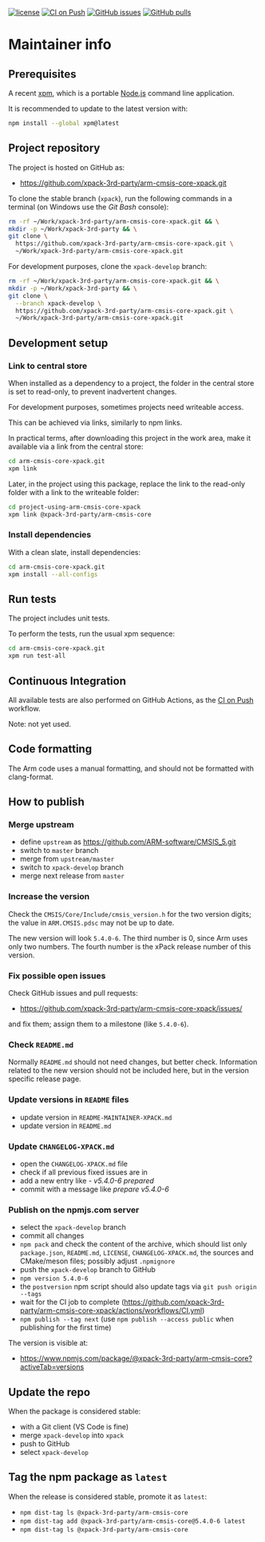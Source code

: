 [![license](https://img.shields.io/github/license/xpack-3rd-party/arm-cmsis-core-xpack)](https://github.com/xpack-3rd-party/arm-cmsis-core-xpack/blob/xpack/LICENSE)
[![CI on Push](https://github.com/xpack-3rd-party/arm-cmsis-core-xpack/actions/workflows/CI.yml/badge.svg)](https://github.com/xpack-3rd-party/arm-cmsis-core-xpack/actions/workflows/CI.yml)
[![GitHub issues](https://img.shields.io/github/issues/xpack-3rd-party/arm-cmsis-core-xpack.svg)](https://github.com/xpack-3rd-party/arm-cmsis-core-xpack/issues/)
[![GitHub pulls](https://img.shields.io/github/issues-pr/xpack-3rd-party/arm-cmsis-core-xpack.svg)](https://github.com/xpack-3rd-party/arm-cmsis-core-xpack/pulls)

# Maintainer info

## Prerequisites

A recent [xpm](https://xpack.github.io/xpm/), which is a portable
[Node.js](https://nodejs.org/) command line application.

It is recommended to update to the latest version with:

```sh
npm install --global xpm@latest
```

## Project repository

The project is hosted on GitHub as:

- <https://github.com/xpack-3rd-party/arm-cmsis-core-xpack.git>

To clone the stable branch (`xpack`), run the following commands in a
terminal (on Windows use the _Git Bash_ console):

```sh
rm -rf ~/Work/xpack-3rd-party/arm-cmsis-core-xpack.git && \
mkdir -p ~/Work/xpack-3rd-party && \
git clone \
  https://github.com/xpack-3rd-party/arm-cmsis-core-xpack.git \
  ~/Work/xpack-3rd-party/arm-cmsis-core-xpack.git
```

For development purposes, clone the `xpack-develop` branch:

```sh
rm -rf ~/Work/xpack-3rd-party/arm-cmsis-core-xpack.git && \
mkdir -p ~/Work/xpack-3rd-party && \
git clone \
  --branch xpack-develop \
  https://github.com/xpack-3rd-party/arm-cmsis-core-xpack.git \
  ~/Work/xpack-3rd-party/arm-cmsis-core-xpack.git
```

## Development setup

### Link to central store

When installed as a dependency to a project, the folder in the central
store is set to read-only, to prevent inadvertent changes.

For development purposes, sometimes projects need writeable access.

This can be achieved via links, similarly to npm links.

In practical terms, after downloading this project in the
work area, make it available via a link from the central store:

```sh
cd arm-cmsis-core-xpack.git
xpm link
```

Later, in the project using this package, replace the link to the read-only
folder with a link to the writeable folder:

```sh
cd project-using-arm-cmsis-core-xpack
xpm link @xpack-3rd-party/arm-cmsis-core
```

### Install dependencies

With a clean slate, install dependencies:

```sh
cd arm-cmsis-core-xpack.git
xpm install --all-configs
```

## Run tests

The project includes unit tests.

To perform the tests, run the usual xpm sequence:

```sh
cd arm-cmsis-core-xpack.git
xpm run test-all
```

## Continuous Integration

All available tests are also performed on GitHub Actions, as the
[CI on Push](https://github.com/xpack-3rd-party/arm-cmsis-core-xpack/actions/workflows/CI.yml)
workflow.

Note: not yet used.

## Code formatting

The Arm code uses a manual formatting, and should not be
formatted with clang-format.

## How to publish

### Merge upstream

- define `upstream` as <https://github.com/ARM-software/CMSIS_5.git>
- switch to `master` branch
- merge from `upstream/master`
- switch to `xpack-develop` branch
- merge next release from `master`

### Increase the version

Check the `CMSIS/Core/Include/cmsis_version.h` for the two version digits;
the value in `ARM.CMSIS.pdsc` may not be up to date.

The new version will look `5.4.0-6`. The third number is 0, since Arm uses
only two numbers. The fourth number is the xPack release number
of this version.

### Fix possible open issues

Check GitHub issues and pull requests:

- <https://github.com/xpack-3rd-party/arm-cmsis-core-xpack/issues/>

and fix them; assign them to a milestone (like `5.4.0-6`).

### Check `README.md`

Normally `README.md` should not need changes, but better check.
Information related to the new version should not be included here,
but in the version specific release page.

### Update versions in `README` files

- update version in `README-MAINTAINER-XPACK.md`
- update version in `README.md`

### Update `CHANGELOG-XPACK.md`

- open the `CHANGELOG-XPACK.md` file
- check if all previous fixed issues are in
- add a new entry like _- v5.4.0-6 prepared_
- commit with a message like _prepare v5.4.0-6_

### Publish on the npmjs.com server

- select the `xpack-develop` branch
- commit all changes
- `npm pack` and check the content of the archive, which should list
  only `package.json`, `README.md`, `LICENSE`, `CHANGELOG-XPACK.md`,
  the sources and CMake/meson files;
  possibly adjust `.npmignore`
- push the `xpack-develop` branch to GitHub
- `npm version 5.4.0-6`
- the `postversion` npm script should also update tags via `git push origin --tags`
- wait for the CI job to complete
  (<https://github.com/xpack-3rd-party/arm-cmsis-core-xpack/actions/workflows/CI.yml>)
- `npm publish --tag next` (use `npm publish --access public` when
  publishing for the first time)

The version is visible at:

- <https://www.npmjs.com/package/@xpack-3rd-party/arm-cmsis-core?activeTab=versions>

## Update the repo

When the package is considered stable:

- with a Git client (VS Code is fine)
- merge `xpack-develop` into `xpack`
- push to GitHub
- select `xpack-develop`

## Tag the npm package as `latest`

When the release is considered stable, promote it as `latest`:

- `npm dist-tag ls @xpack-3rd-party/arm-cmsis-core`
- `npm dist-tag add @xpack-3rd-party/arm-cmsis-core@5.4.0-6 latest`
- `npm dist-tag ls @xpack-3rd-party/arm-cmsis-core`
